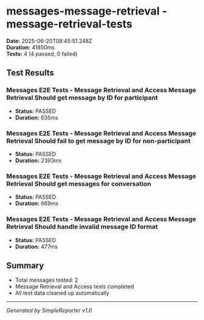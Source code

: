 # messages-message-retrieval - message-retrieval-tests

**Date:** 2025-06-20T08:45:51.248Z  
**Duration:** 41850ms  
**Tests:** 4 (4 passed, 0 failed)

## Test Results


### Messages E2E Tests - Message Retrieval and Access Message Retrieval Should get message by ID for participant
- **Status:** PASSED
- **Duration:** 635ms



### Messages E2E Tests - Message Retrieval and Access Message Retrieval Should fail to get message by ID for non-participant
- **Status:** PASSED
- **Duration:** 2393ms



### Messages E2E Tests - Message Retrieval and Access Message Retrieval Should get messages for conversation
- **Status:** PASSED
- **Duration:** 669ms



### Messages E2E Tests - Message Retrieval and Access Message Retrieval Should handle invalid message ID format
- **Status:** PASSED
- **Duration:** 477ms



## Summary

- Total messages tested: 2
- Message Retrieval and Access tests completed
- All test data cleaned up automatically

---
*Generated by SimpleReporter v1.0*
